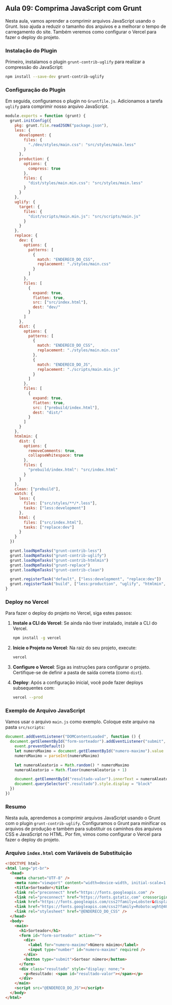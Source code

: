 ## Aula 09: Comprima JavaScript com Grunt

Nesta aula, vamos aprender a comprimir arquivos JavaScript usando o Grunt. Isso ajuda a reduzir o tamanho dos arquivos e a melhorar o tempo de carregamento do site. Também veremos como configurar o Vercel para fazer o deploy do projeto.

### Instalação do Plugin

Primeiro, instalamos o plugin `grunt-contrib-uglify` para realizar a compressão do JavaScript:

```bash
npm install --save-dev grunt-contrib-uglify
```

### Configuração do Plugin

Em seguida, configuramos o plugin no `Gruntfile.js`. Adicionamos a tarefa `uglify` para comprimir nosso arquivo JavaScript.

```javascript
module.exports = function (grunt) {
  grunt.initConfig({
    pkg: grunt.file.readJSON("package.json"),
    less: {
      development: {
        files: {
          "./dev/styles/main.css": "src/styles/main.less"
        }
      },
      production: {
        options: {
          compress: true
        },
        files: {
          "dist/styles/main.min.css": "src/styles/main.less"
        }
      }
    },
    uglify: {
      target: {
        files: {
          "dist/scripts/main.min.js": "src/scripts/main.js"
        }
      }
    },
    replace: {
      dev: {
        options: {
          patterns: [
            {
              match: "ENDERECO_DO_CSS",
              replacement: "./styles/main.css"
            }
          ]
        },
        files: [
          {
            expand: true,
            flatten: true,
            src: ["src/index.html"],
            dest: "dev/"
          }
        ]
      },
      dist: {
        options: {
          patterns: [
            {
              match: "ENDERECO_DO_CSS",
              replacement: "./styles/main.min.css"
            },
            {
              match: "ENDERECO_DO_JS",
              replacement: "./scripts/main.min.js"
            }
          ]
        },
        files: [
          {
            expand: true,
            flatten: true,
            src: ["prebuild/index.html"],
            dest: "dist/"
          }
        ]
      }
    },
    htmlmin: {
      dist: {
        options: {
          removeComments: true,
          collapseWhitespace: true
        },
        files: {
          "prebuild/index.html": "src/index.html"
        }
      }
    },
    clean: ["prebuild"],
    watch: {
      less: {
        files: ["src/styles/**/*.less"],
        tasks: ["less:development"]
      },
      html: {
        files: ["src/index.html"],
        tasks: ["replace:dev"]
      }
    }
  })

  grunt.loadNpmTasks("grunt-contrib-less")
  grunt.loadNpmTasks("grunt-contrib-uglify")
  grunt.loadNpmTasks("grunt-contrib-htmlmin")
  grunt.loadNpmTasks("grunt-replace")
  grunt.loadNpmTasks("grunt-contrib-clean")

  grunt.registerTask("default", ["less:development", "replace:dev"])
  grunt.registerTask("build", ["less:production", "uglify", "htmlmin", "replace:dist", "clean"])
}
```

### Deploy no Vercel

Para fazer o deploy do projeto no Vercel, siga estes passos:

1. **Instale a CLI do Vercel**: Se ainda não tiver instalado, instale a CLI do Vercel.

   ```bash
   npm install -g vercel
   ```

2. **Inicie o Projeto no Vercel**: Na raiz do seu projeto, execute:

   ```bash
   vercel
   ```

3. **Configure o Vercel**: Siga as instruções para configurar o projeto. Certifique-se de definir a pasta de saída correta (como `dist`).

4. **Deploy**: Após a configuração inicial, você pode fazer deploys subsequentes com:
   ```bash
   vercel --prod
   ```

### Exemplo de Arquivo JavaScript

Vamos usar o arquivo `main.js` como exemplo. Coloque este arquivo na pasta `src/scripts`:

```javascript
document.addEventListener("DOMContentLoaded", function () {
  document.getElementById("form-sorteador").addEventListener("submit", function (event) {
    event.preventDefault()
    let numeroMaximo = document.getElementById("numero-maximo").value
    numeroMaximo = parseInt(numeroMaximo)

    let numeroAleatorio = Math.random() * numeroMaximo
    numeroAleatorio = Math.floor(numeroAleatorio + 1)

    document.getElementById("resultado-valor").innerText = numeroAleatorio
    document.querySelector(".resultado").style.display = "block"
  })
})
```

### Resumo

Nesta aula, aprendemos a comprimir arquivos JavaScript usando o Grunt com o plugin `grunt-contrib-uglify`. Configuramos o Grunt para minificar os arquivos de produção e também para substituir os caminhos dos arquivos CSS e JavaScript no HTML. Por fim, vimos como configurar o Vercel para fazer o deploy do projeto.

### Arquivo `index.html` com Variáveis de Substituição

```html
<!DOCTYPE html>
<html lang="pt-br">
  <head>
    <meta charset="UTF-8" />
    <meta name="viewport" content="width=device-width, initial-scale=1.0" />
    <title>Sorteador</title>
    <link rel="preconnect" href="https://fonts.googleapis.com" />
    <link rel="preconnect" href="https://fonts.gstatic.com" crossorigin />
    <link href="https://fonts.googleapis.com/css2?family=Lobster&display=swap" rel="stylesheet" />
    <link href="https://fonts.googleapis.com/css2?family=Roboto:wght@400;700&display=swap" rel="stylesheet" />
    <link rel="stylesheet" href="@ENDERECO_DO_CSS" />
  </head>
  <body>
    <main>
      <h1>Sorteador</h1>
      <form id="form-sorteador" action="">
        <div>
          <label for="numero-maximo">Número máximo</label>
          <input type="number" id="numero-maximo" required />
        </div>
        <button type="submit">Sortear número</button>
      </form>
      <div class="resultado" style="display: none;">
        <p>Resultado: <span id="resultado-valor"></span></p>
      </div>
    </main>
    <script src="@ENDERECO_DO_JS"></script>
  </body>
</html>
```
